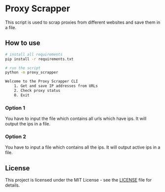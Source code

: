 # Proxy Scrapper

This script is used to scrap proxies from different websites and save them in a file.

## How to use

```bash
# install all requirements
pip install -r requirements.txt

# run the script
python -m proxy_scrapper
```

```bash
Welcome to the Proxy Scrapper CLI
    1. Get and save IP addresses from URLs
    2. Check proxy status
    0. Exit
```

### Option 1

You have to input the file which contains all urls which have ips. It will output the ips in a file.

### Option 2

You have to input a file which contains all the ips. It will output active ips in a file.

## License

This project is licensed under the MIT License - see the [LICENSE](LICENSE) file for details.
